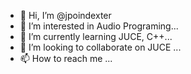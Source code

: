 - 👋 Hi, I’m @jpoindexter
- 👀 I’m interested in Audio Programing...
- 🌱 I’m currently learning JUCE, C++...
- 💞️ I’m looking to collaborate on JUCE ...
- 📫 How to reach me ...

<!---
jpoindexter/jpoindexter is a ✨ special ✨ repository because its `README.md` (this file) appears on your GitHub profile.
You can click the Preview link to take a look at your changes.
--->
